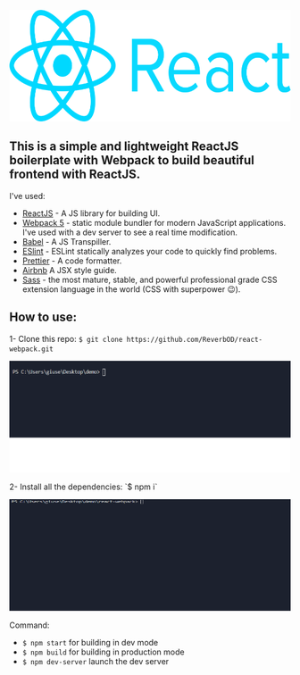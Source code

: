 <p align="center"><img width="600" height="200" src="./logo.png"></p>

## This is a simple and lightweight ReactJS boilerplate with Webpack to build beautiful frontend with ReactJS.

I've used:
* [ReactJS](https://it.reactjs.org/) - A JS library for building UI.
* [Webpack 5](https://webpack.js.org/) - static module bundler for modern JavaScript applications. I've used with a dev server to see a real time modification.
* [Babel](https://babeljs.io/) - A JS Transpiller.
* [ESlint](https://eslint.org/) - ESLint statically analyzes your code to quickly find problems.
* [Prettier](https://prettier.io/) - A code formatter.
* [Airbnb](https://airbnb.io/javascript/react/)  A JSX style guide.
* [Sass](https://sass-lang.com/) - the most mature, stable, and powerful professional grade CSS extension language in the world (CSS with superpower :wink:).

## How to use:
1- Clone this repo:
`$ git clone https://github.com/ReverbOD/react-webpack.git`
<p align="center"><img width="600" height="200" src="./cloning.gif"></p>
2- Install all the dependencies:
`$ npm i`
<p align="center"><img width="600" height="200" src="./install.gif"></p
3- Build your own app!
  
## Command:
* `$ npm start` for building in dev mode
* `$ npm build` for building in production mode
* `$ npm dev-server` launch the dev server
